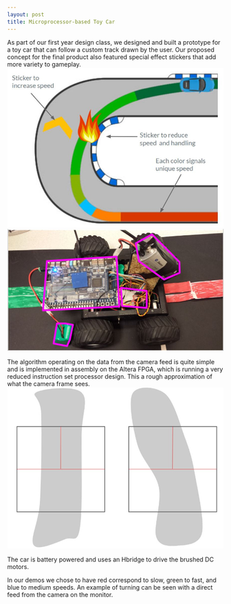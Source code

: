 ```yaml
---
layout: post
title: Microprocessor-based Toy Car
---
```


As part of our first year design class, we designed and built a prototype for a toy car that can follow a custom track drawn by the user.
Our proposed concept for the final product also featured special effect stickers that add more variety to gameplay.
![alt text](/assets/projects/concept.jpg)
![alt text](/assets/projects/prototype.jpg)

The algorithm operating on the data from the camera feed is quite simple and is implemented in assembly on the Altera FPGA, which is running a very reduced instruction set processor design. This a rough approximation of what the camera frame sees.
![alt text](/assets/projects/algorithm.jpg)

The car is battery powered and uses an Hbridge to drive the brushed DC motors. 

In our demos we chose to have red correspond to slow, green to fast, and blue to medium speeds.
An example of turning can be seen with a direct feed from the camera on the monitor.
